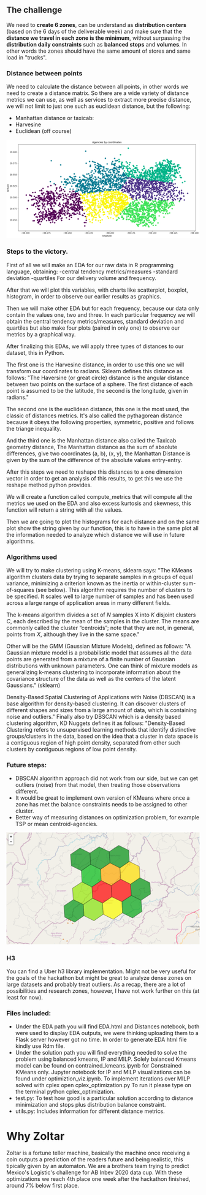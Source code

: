 ## The challenge
We need to **create 6 zones**, can be understand as **distribution centers** (based on the 6 days of the deliverable week) and make sure that the **distance we travel in each zone is the minimum**, without surpassing the **distribution daily constraints** such as **balanced stops** and **volumes**. In other words the zones should have the same amount of stores and same load in "trucks".

### Distance between points
We need to calculate the distance between all points, in other words we need to create a distance matrix. So there are a wide variety of distance metrics we can use, as well as services to extract more precise distance, we will not limit to just one such as euclidean distance, but the following:
* Manhattan distance or taxicab: 
* Harvesine 
* Euclidean (off course)

![Solution](images/final_solution.png)

### Steps to the victory.
First of all we will make an EDA for our raw data in R programming language, obtaining:
-central tendency metrics/measures
-standard deviation
-quartiles
For our delivery volume and frequency.

After that we will plot this variables, with charts like scatterplot, boxplot, histogram, in order to observe our earlier results as graphics.

Then we will make other EDA but for each frequency, because our data only contain the values one, two and three.
In each particular frequency we will obtain the central tendency metrics/measures, standard deviation and quartiles but also make four plots (paired in only one) to observe our metrics by a graphical way.

After finalizing this EDAs, we will apply three types of distances to our dataset, this in Python.

The first one is the Harvesine distance, in order to use this one we will transform our coordinates to radians.
Sklearn defines this distance as follows: "The Haversine (or great circle) distance is the angular distance between two points on the surface of a sphere. The first distance of each point is assumed to be the latitude, the second is the longitude, given in radians."

The second one is the euclidean distance, this one is the most used, the classic of distances metrics.
It's also called the pythagorean distance because it obeys the following properties, symmetric, positive and follows the triange inequality.

And the third one is the Manhattan distance also called the Taxicab geometry distance, The Manhattan distance as the sum of absolute differences, give two coordinates (a, b), (x, y), the Manhattan Distance is given by the sum of the difference of the absolute values entry-entry.

After this steps we need to reshape this distances to a one dimension vector in order to get an analysis of this results, to get this we use the reshape method python provides.

We will create a function called compute_metrics that will compute all the metrics we used on the EDA and also excess kurtosis and skewness, this function will return a string with all the values.

Then we are going to plot the histograms for each distance and on the same plot show the string given by our function, this is to have in the same plot all the information needed to analyze which distance we will use in future algorithms.

### Algorithms used
We will try to make clustering using K-means, sklearn says:
"The KMeans algorithm clusters data by trying to separate samples in n groups of equal variance, minimizing a criterion known as the inertia or within-cluster sum-of-squares (see below). This algorithm requires the number of clusters to be specified. It scales well to large number of samples and has been used across a large range of application areas in many different fields.

The k-means algorithm divides a set of _N_ samples X into _K_ disjoint clusters _C_, each described by the mean of the samples in the cluster. The means are commonly called the cluster “centroids”; note that they are not, in general, points from _X_, although they live in the same space."

Other will be the GMM (Gaussian Mixture Models), defined as follows: "A Gaussian mixture model is a probabilistic model that assumes all the data points are generated from a mixture of a finite number of Gaussian distributions with unknown parameters. One can think of mixture models as generalizing k-means clustering to incorporate information about the covariance structure of the data as well as the centers of the latent Gaussians." (sklearn) 

Density-Based Spatial Clustering of Applications with Noise (DBSCAN) is a base algorithm for density-based clustering. It can discover clusters of different shapes and sizes from a large amount of data, which is containing noise and outliers."
Finally also try DBSCAN which is a density based clustering algorithm, KD Nuggets defines it as follows: "Density-Based Clustering refers to unsupervised learning methods that identify distinctive groups/clusters in the data, based on the idea that a cluster in data space is a contiguous region of high point density, separated from other such clusters by contiguous regions of low point density.

### Future steps:
* DBSCAN algorithm approach did not work from our side, but we can get outliers (noise) from that model, then treating those observations different. 
* It would be great to implement own version of KMeans where once a zone has met the balance constraints needs to be assigned to other cluster.
* Better way of measuring distances on optimization problem, for example TSP or mean centroid-agencies.

![map uber h3](images/h3_map.png)

### H3
You can find a Uber h3 library implementation. Might not be very useful for the goals of the hackathon but might be great to analyze dense zones on large datasets and probably treat outliers. As a recap, there are a lot of possibilities and research zones, however, I have not work further on this (at least for now).

### Files included:
* Under the EDA path you will find EDA.html and Distances notebook, both were used to display EDA outputs, we were thinking uploading them to a Flask server however got no time. In order to generate EDA html file kindly use Rdm file.
* Under the solution path you will find everything needed to solve the problem using balanced kmeans, IP and MILP. Solely balanced Kmeans model can be found on contrained_kmeans.ipynb for Constrained KMeans only. Jupyter notebook for IP and MILP visualizations can be found under optimiztion_viz.ipynb. To implement iterations over MILP solved with cplex open cplex_optimization.py To run it please type on the terminal python cplex_optimization.
* test.py: To test how good is a particular solution according to distance minimization and stops plus distribution balance constraint.
* utils.py: Includes information for different distance metrics. 

# Why Zoltar
Zoltar is a fortune teller machine, basically the machine once receiving a coin outputs a prediction of the readers future and being realistic, this tipically given by an automaton. We are a brothers team trying to predict Mexico's Logistic's challenge for AB Inbev 2020 data cup. With these optimizations we reach 4th place one week after the hackathon finished, around 7% below first place.
